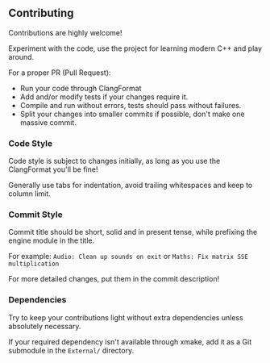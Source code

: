 ## Contributing

Contributions are highly welcome!

Experiment with the code, use the project for learning modern C++ and play around.

For a proper PR (Pull Request):

* Run your code through ClangFormat
* Add and/or modify tests if your changes require it.
* Compile and run without errors, tests should pass without failures.
* Split your changes into smaller commits if possible, don't make one massive commit.

### Code Style

Code style is subject to changes initially, as long as you use the ClangFormat you'll be fine!

Generally use tabs for indentation, avoid trailing whitespaces and keep to column limit.

### Commit Style

Commit title should be short, solid and in present tense, while prefixing the engine module in the title.

For example: `Audio: Clean up sounds on exit` or `Maths: Fix matrix SSE multiplication`

For more detailed changes, put them in the commit description!

### Dependencies

Try to keep your contributions light without extra dependencies unless absolutely necessary.

If your required dependency isn't available through xmake, add it as a Git submodule in the `External/` directory.
